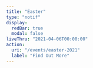 ```yaml
---
title: "Easter"
type: "notif"
display:
  redBar: true
  modal: false
liveThru: "2021-04-06T00:00:00"
action:
  uri: "/events/easter-2021"
  label: "Find Out More"
--- 
```

